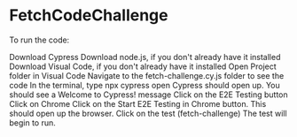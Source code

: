 # FetchCodeChallenge

To run the code:

Download Cypress
Download node.js, if you don't already have it installed
Download Visual Code, if you don't already have it installed
Open Project folder in Visual Code
Navigate to the fetch-challenge.cy.js folder to see the code
In the terminal, type npx cypress open
Cypress should open up. You should see a Welcome to Cypress! message
Click on the E2E Testing button
Click on Chrome
Click on the Start E2E Testing in Chrome button. This should open up the browser.
Click on the test (fetch-challenge)
The test will begin to run.
